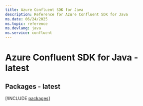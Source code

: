 ```yaml
---
title: Azure Confluent SDK for Java
description: Reference for Azure Confluent SDK for Java
ms.date: 06/24/2025
ms.topic: reference
ms.devlang: java
ms.service: confluent
---
```

# Azure Confluent SDK for Java - latest
## Packages - latest
[!INCLUDE [packages](confluent-index.md)]